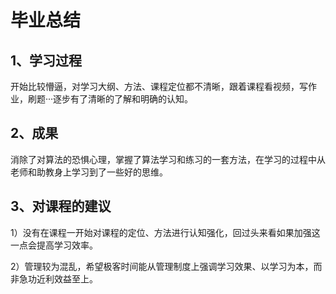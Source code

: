 # 毕业总结

## 1、学习过程

开始比较懵逼，对学习大纲、方法、课程定位都不清晰，跟着课程看视频，写作业，刷题···逐步有了清晰的了解和明确的认知。

## 2、成果

消除了对算法的恐惧心理，掌握了算法学习和练习的一套方法，在学习的过程中从老师和助教身上学习到了一些好的思维。

## 3、对课程的建议

1）没有在课程一开始对课程的定位、方法进行认知强化，回过头来看如果加强这一点会提高学习效率。

2）管理较为混乱，希望极客时间能从管理制度上强调学习效果、以学习为本，而非急功近利效益至上。
